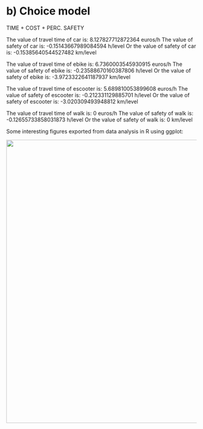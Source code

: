 # b) Choice model

TIME + COST + PERC. SAFETY

The value of travel time of car is:  8.127827712872364  euros/h
The value of safety of car is:  -0.15143667989084594  h/level
Or the value of safety of car is:  -0.15385640544527482 km/level

The value of travel time of ebike is:  6.7360003545930915  euros/h
The value of safety of ebike is:  -0.23588670160387806  h/level
Or the value of safety of ebike is:  -3.9723322641187937 km/level

The value of travel time of escooter is:  5.689810053899608  euros/h
The value of safety of escooter is:  -0.212331129885701  h/level
Or the value of safety of escooter is:  -3.020309493948812 km/level

The value of travel time of walk is:  0  euros/h
The value of safety of walk is:  -0.12655733858031873  h/level
Or the value of safety of walk is:  0 km/level


Some interesting figures exported from data analysis in R using ggplot:
 
<img src="https://user-images.githubusercontent.com/63541107/190419901-363766a4-f37a-47de-bb73-722bd4d7aca1.png" height="750">



